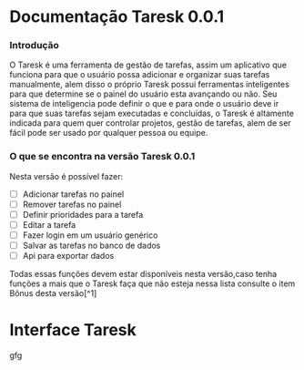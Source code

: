 
# Documentação Taresk 0.0.1
### Introdução
O Taresk é uma ferramenta de gestão de tarefas, assim um aplicativo que funciona para que o usuário possa adicionar e organizar suas tarefas manualmente, alem disso o próprio Taresk possui ferramentas inteligentes para que determine se o painel do usuário esta avançando ou não. Seu sistema de inteligencia pode definir o que e para onde o usuário deve ir para que suas tarefas sejam executadas e concluídas, o Taresk é altamente indicada para quem quer controlar projetos, gestão de tarefas, alem de ser fácil pode ser usado por qualquer pessoa ou equipe.

### O que se encontra na versão Taresk 0.0.1 
Nesta versão é possível fazer:

 - [ ] Adicionar tarefas no painel
 - [ ] Remover tarefas no painel
 - [ ] Definir prioridades para a tarefa
 - [ ] Editar a tarefa
 - [ ] Fazer login em um usuário genérico 
 - [ ] Salvar as tarefas no banco de dados
 - [ ] Api para exportar dados 
 
 Todas essas funções devem estar disponíveis nesta versão,caso tenha funções a mais que o Taresk faça que não esteja nessa lista consulte o item  Bônus desta versão[^1]

# Interface Taresk
gfg 
<!--stackedit_data:
eyJoaXN0b3J5IjpbLTE0Nzk1Mzk4NzAsLTgzMTEwMTMwMSwxMz
cxNTc5MTExXX0=
-->
